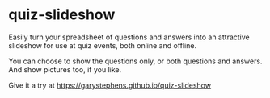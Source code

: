 # quiz-slideshow

Easily turn your spreadsheet of questions and answers into an attractive slideshow for use at quiz events, both online and offline.

You can choose to show the questions only, or both questions and answers. And show pictures too, if you like.

Give it a try at https://garystephens.github.io/quiz-slideshow
